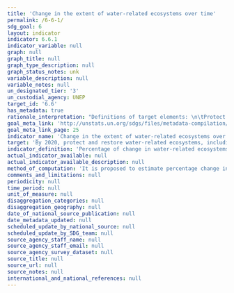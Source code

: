 ```yaml
---
title: 'Change in the extent of water-related ecosystems over time'
permalink: /6-6-1/
sdg_goal: 6
layout: indicator
indicator: 6.6.1
indicator_variable: null
graph: null
graph_title: null
graph_type_description: null
graph_status_notes: unk
variable_description: null
variable_notes: null
un_designated_tier: '3'
un_custodial_agency: UNEP
target_id: '6.6'
has_metadata: true
rationale_interpretation: "Definitions of target elements: \n\tProtect implies a reduction or eradication in loss or degradation \n\tRestore implies a reversal of loss or degradation \n\tMountains, Forests, Wetlands, Rivers, Aquifers and Lakes include ecosystems that provide freshwater-related ecosystem services \n\tWetlands are further defined under the Ramsar Convention as areas of marsh, fen, peatland or water, whether natural or artificial, permanent or temporary, with water that is static or flowing, fresh, brackish or salt, including areas of marine water the depth of which at low tide does not exceed six metres. It may also include subterranean hydrological systems. \nWetlands are a prominent ecosystem type influencing the water cycle and therefore of direct importance to the achievement of Goal 6. Wetlands loss leads to increasing water insecurity and wetlands restoration (increasing wetland area) is now a widespread response to achieving sustainable water. Examples include how wetlands contribute to flood regulation, regulation of surface water flows (flow regulation), and nutrient cycling (pollution regulation/water quality)."
goal_meta_link: 'http://unstats.un.org/sdgs/files/metadata-compilation/Metadata-Goal-6.pdf'
goal_meta_link_page: 25
indicator_name: 'Change in the extent of water-related ecosystems over time'
target: 'By 2020, protect and restore water-related ecosystems, including mountains, forests, wetlands, rivers, aquifers and lakes.'
indicator_definition: 'Percentage of change in water-related ecosystems over time (% change/year). The indicator would track changes over time in the extent of wetlands, forests and drylands, and in the minimum flows of rivers, volumes of freshwater in lakes and dams, and the groundwater table. The Ramsar Convention broad definition of "wetland" is used, which includes rivers and lakes, enabling three of the biome types mentioned in the target to be assessed - wetlands, rivers, lakes - plus other wetland types.'
actual_indicator_available: null
actual_indicator_available_description: null
method_of_computation: 'It is proposed to estimate percentage change in each major ecosystem present in a country, and the indicator will enable Member States to report on those water-related ecosystems that are important to them. Wetland extent is computed through the existing Living Planet Index methodology for data collection and analysis (http://www.livingplanetindex.org/home/index). It consists of a number of stages including harvesting of time series data, codification and database entry, aggregation into sub-indices to reduce sampling bias, and further aggregation to create subglobal (ecologically and regionally specific) and global indices. The methodology is flexible to incorporating improving sources of information and data, for a more comprehensive assessment of trends. The structure of the indicator can be designed to align with the SEEA Water accounts and estimate percentage change in Natural Water Capital available to society based on a) Mean Annual Water Availability; b) Mean Annual Water Withdrawals; c) Environmental Water requirements Aquastat (FAO); GEMS Water for national data (UNEP).'
comments_and_limitations: null
periodicity: null
time_period: null
unit_of_measure: null
disaggregation_categories: null
disaggregation_geography: null
date_of_national_source_publication: null
date_metadata_updated: null
scheduled_update_by_national_source: null
scheduled_update_by_SDG_team: null
source_agency_staff_name: null
source_agency_staff_email: null
source_agency_survey_dataset: null
source_title: null
source_url: null
source_notes: null
international_and_national_references: null
---
```

